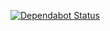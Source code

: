 [![Dependabot Status](https://api.dependabot.com/badges/status?host=github&repo=${repoKey})](https://dependabot.com)

